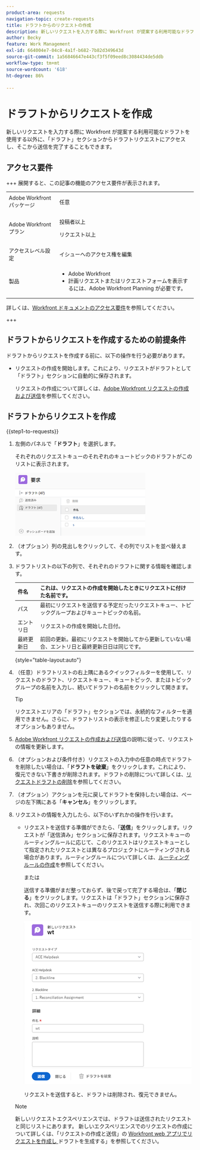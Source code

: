 ```yaml
---
product-area: requests
navigation-topic: create-requests
title: ドラフトからのリクエストの作成
description: 新しいリクエストを入力する際に Workfront が提案する利用可能なドラフトを使用する以外に、「ドラフト」セクションからドラフトリクエストにアクセスし、そこから送信を完了することもできます。
author: Becky
feature: Work Management
exl-id: 664004e7-04c8-4a1f-b682-7b82d349643d
source-git-commit: 1a56846647e443cf3f5f09eed8c3084434de5ddb
workflow-type: tm+mt
source-wordcount: '618'
ht-degree: 86%

---
```


# ドラフトからリクエストを作成

新しいリクエストを入力する際に Workfront が提案する利用可能なドラフトを使用する以外に、「ドラフト」セクションからドラフトリクエストにアクセスし、そこから送信を完了することもできます。

## アクセス要件

+++ 展開すると、この記事の機能のアクセス要件が表示されます。

<table style="table-layout:auto"> 
 <col> 
 <col> 
 <tbody> 
  <tr> 
   <td role="rowheader">Adobe Workfront パッケージ</td> 
   <td> <p>任意 </p> </td> 
  </tr> 
  <tr> 
   <td role="rowheader">Adobe Workfront プラン</td> 
   <td> <p>投稿者以上</p>
   <p>リクエスト以上</p>
    </td> 
  </tr> 
  <tr> 
   <td role="rowheader">アクセスレベル設定</td> 
   <td> <p>イシューへのアクセス権を編集</p>  </td> 
  </tr> 
  <tr> 
   <td role="rowheader"> 製品</td> 
   <td> <ul><li>Adobe Workfront</li><li>計画リクエストまたはリクエストフォームを表示するには、Adobe Workfront Planning が必要です。</td> 
  </tr> 
 </tbody> 
</table>

詳しくは、[Workfront ドキュメントのアクセス要件](/help/quicksilver/administration-and-setup/add-users/access-levels-and-object-permissions/access-level-requirements-in-documentation.md)を参照してください。

+++

## ドラフトからリクエストを作成するための前提条件

ドラフトからリクエストを作成する前に、以下の操作を行う必要があります。

* リクエストの作成を開始します。これにより、リクエストがドラフトとして「ドラフト」セクションに自動的に保存されます。

  リクエストの作成について詳しくは、[Adobe Workfront リクエストの作成および送信](../../../manage-work/requests/create-requests/create-submit-requests.md)を参照してください。

## ドラフトからリクエストを作成

{{step1-to-requests}}

1. 左側のパネルで「**ドラフト**」を選択します。

   それぞれのリクエストキューのそれぞれのキュートピックのドラフトがこのリストに表示されます。

   ![](assets/nwe-drafts-section-with-list-of-drafts-350x169.png)

1. （オプション）列の見出しをクリックして、その列でリストを並べ替えます。

1. ドラフトリストの以下の列で、それぞれのドラフトに関する情報を確認します。

   | 件名 | これは、リクエストの作成を開始したときにリクエストに付けた名前です。 |
   |---|---|
   | パス | 最初にリクエストを送信する予定だったリクエストキュー、トピックグループおよびキュートピックの名前。 |
   | エントリ日 | リクエストの作成を開始した日付。 |
   | 最終更新日 | 前回の更新。最初にリクエストを開始してから更新していない場合、エントリ日と最終更新日日は同じです。 |

   {style="table-layout:auto"}

1. （任意）ドラフトリストの右上隅にあるクイックフィルターを使用して、リクエストのドラフト、リクエストキュー、キュートピック、またはトピックグループの名前を入力し、続いてドラフトの名前をクリックして開きます。

   >[!TIP]
   >
   >リクエストエリアの「ドラフト」セクションでは、永続的なフィルターを適用できません。さらに、ドラフトリストの表示を修正したり変更したりするオプションもありません。

1. [Adobe Workfront リクエストの作成および送信](../../../manage-work/requests/create-requests/create-submit-requests.md)の説明に従って、リクエストの情報を更新します。
1. （オプションおよび条件付き）リクエストの入力中の任意の時点でドラフトを削除したい場合は、「**ドラフトを破棄**」をクリックします。これにより、復元できない下書きが削除されます。ドラフトの削除について詳しくは、[リクエストドラフトの削除](../../../manage-work/requests/create-requests/delete-request-draft.md)を参照してください。

1. （オプション）アクションを元に戻してドラフトを保持したい場合は、ページの左下隅にある「**キャンセル**」をクリックします。

1. リクエストの情報を入力したら、以下のいずれかの操作を行います。

   * リクエストを送信する準備ができたら、「**送信**」をクリックします。リクエストが「送信済み」セクションに保存されます。リクエストキューのルーティングルールに応じて、このリクエストはリクエストキューとして指定されたリクエストとは異なるプロジェクトにルーティングされる場合があります。ルーティングルールについて詳しくは、[ルーティングルールの作成](../../../manage-work/requests/create-and-manage-request-queues/create-routing-rules.md)を参照してください。

     または

     送信する準備がまだ整っておらず、後で戻って完了する場合は、「**閉じる**」をクリックします。リクエストは「ドラフト」セクションに保存され、次回このリクエストキューのリクエストを送信する際に利用できます。

     ![](assets/nwe-submit-close-discard-draft-buttons-on-new-request-350x340.png)

     リクエストを送信すると、ドラフトは削除され、復元できません。

   >[!NOTE]
   >
   >新しいリクエストエクスペリエンスでは、ドラフトは送信されたリクエストと同じリストにあります。
   >新しいエクスペリエンスでのリクエストの作成について詳しくは、「リクエストの作成と送信」の [Workfront web アプリでリクエストを作成し ](/help/quicksilver/manage-work/requests/create-requests/create-submit-requests.md#create-requests-and-generate-drafts-in-the-workfront-web-app) ドラフトを生成する」を参照してください。


